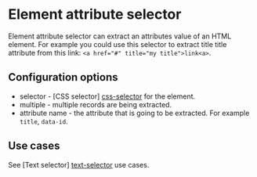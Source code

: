 # Element attribute selector
Element attribute selector can extract an attributes value of an HTML element.
For example you could use this selector to extract title title attribute from
this link: `<a href="#" title="my title">link<a>`.

## Configuration options
 * selector - [CSS selector] [css-selector] for the element.
 * multiple - multiple records are being extracted.
 * attribute name - the attribute that is going to be extracted. For example
 `title`, `data-id`.

## Use cases
See [Text selector] [text-selector] use cases.

 [text-selector]: Text%20selector.md
 [css-selector]: ../CSS%20selector.md